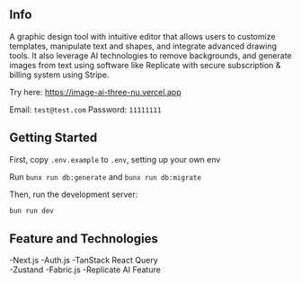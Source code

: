 ## Info
A graphic design tool with intuitive editor that allows users to customize templates, manipulate text and shapes, and integrate advanced drawing tools. It also leverage AI technologies to remove backgrounds, and generate images from text using software like Replicate with secure subscription & billing system using Stripe.

Try here: https://image-ai-three-nu.vercel.app

Email: `test@test.com`
Password: `11111111`

## Getting Started

First, copy `.env.example` to `.env`, setting up your own env

Run `bunx run db:generate` and `bunx run db:migrate`

Then, run the development server:

```bash
bun run dev
```

## Feature and Technologies

-Next.js
-Auth.js
-TanStack React Query  
-Zustand
-Fabric.js
-Replicate AI Feature

